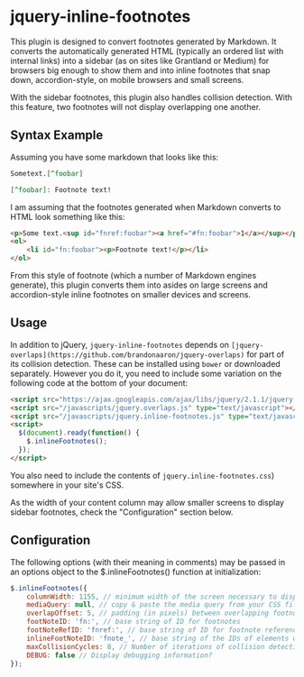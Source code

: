 # jquery-inline-footnotes

This plugin is designed to convert footnotes generated by Markdown. It converts the automatically generated HTML (typically an ordered list with internal links) into a sidebar (as on sites like Grantland or Medium) for browsers big enough to show them and into inline footnotes that snap down, accordion-style, on mobile browsers and small screens.

With the sidebar footnotes, this plugin also handles collision detection. With this feature, two footnotes will not display overlapping one another.

## Syntax Example

Assuming you have some markdown that looks like this:

```markdown
Sometext.[^foobar]

[^foobar]: Footnote text!
```

I am assuming that the footnotes generated when Markdown converts to HTML look something like this:


```html
<p>Some text.<sup id="fnref:foobar"><a href="#fn:foobar">1</a></sup></p>
<ol>
	<li id="fn:foobar"><p>Footnote text!</p></li>
</ol>
```

From this style of footnote (which a number of Markdown engines generate), this plugin converts them into asides on large screens and accordion-style inline footnotes on smaller devices and screens.

## Usage

In addition to jQuery, `jquery-inline-footnotes` depends on `[jquery-overlaps](https://github.com/brandonaaron/jquery-overlaps)` for part of its collision detection. These can be installed using `bower` or downloaded separately. However you do it, you need to include some variation on the following code at the bottom of your document:

```html
<script src="https://ajax.googleapis.com/ajax/libs/jquery/2.1.1/jquery.min.js" type="text/javascript"></script>
<script src="/javascripts/jquery.overlaps.js" type="text/javascript"></script>
<script src="/javascripts/jquery.inline-footnotes.js" type="text/javascript"></script>
<script>
  $(document).ready(function() {
  	$.inlineFootnotes();
  });
</script>
```

You also need to include the contents of `jquery.inline-footnotes.css`) somewhere in your site's CSS.

As the width of your content column may allow smaller screens to display sidebar footnotes, check the "Configuration" section below.

## Configuration

The following options (with their meaning in comments) may be passed in an options object to the $.inlineFootnotes() function at initialization:

```javascript
$.inlineFootnotes({
	columnWidth: 1155, // minimum width of the screen necessary to display footnotes
	mediaQuery: null, // copy & paste the media query from your CSS file, if you prefer (and have polyfilled window.matchMedia)
	overlapOffset: 5, // padding (in pixels) between overlapping footnotes
	footNoteID: 'fn:', // base string of ID for footnotes
	footNoteRefID: 'fnref:', // base string of ID for footnote reference links
	inlineFootNoteID: 'fnote_', // base string of the IDs of elements we are attaching
	maxCollisionCycles: 8, // Number of iterations of collision detection to run, may need to increase.
	DEBUG: false // Display debugging information?
});
```